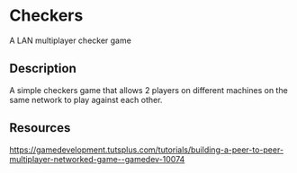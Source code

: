 # Checkers
A LAN multiplayer checker game

## Description
A simple checkers game that allows 2 players on different machines on the same network to play against each other. 

## Resources
https://gamedevelopment.tutsplus.com/tutorials/building-a-peer-to-peer-multiplayer-networked-game--gamedev-10074
